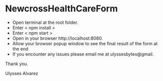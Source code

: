 # NewcrossHealthCareForm

- Open terminal at the root folder.
- Enter < npm install >
- Enter < npm start >
- Open in your browser http://localhost:8080.
- Allow your browser popup window to see the final result of the form at the end
- If you encounter any issues please email me at ulyssesbytes@gmail.

Thank you.

Ulysses Alvarez
